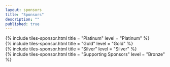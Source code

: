 ```yaml
---
layout: sponsors
title: "Sponsors"
description: "" 
published: true
---
```

<div class="container-flex">
    {% include tiles-sponsor.html 
            title = "Platinum"
            level = "Platinum"
    %}
</div>

<div class="container-flex">
    {% include tiles-sponsor.html 
            title = "Gold"
            level = "Gold"
    %}
</div>

<div class="container-flex">
    {% include tiles-sponsor.html 
            title = "Silver"
            level = "Silver"
    %}
</div>

<div class="container-flex">
    {% include tiles-sponsor.html 
            title = "Supporting Sponsors"
            level = "Bronze"
    %}
</div>